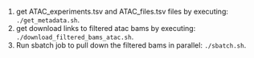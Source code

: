 1. get ATAC_experiments.tsv and ATAC_files.tsv files by executing: `./get_metadata.sh`. 
2. get download links to filtered atac bams by executing: `./download_filtered_bams_atac.sh`.  
3. Run sbatch job to pull down the filtered bams in parallel: `./sbatch.sh`. 

